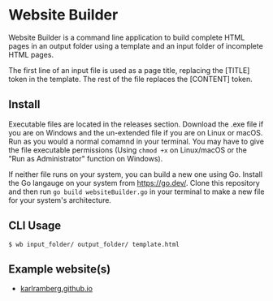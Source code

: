 # Website Builder

Website Builder is a command line application to build complete HTML pages in an output folder using a template and an input folder of incomplete HTML pages.

The first line of an input file is used as a page title, replacing the [TITLE] token in the template. The rest of the file replaces the [CONTENT] token.

## Install
Executable files are located in the releases section. Download the .exe file if you are on Windows and the un-extended file
if you are on Linux or macOS. Run as you would a normal comamnd in your terminal. You may have to give the file
executable permissions (Using `chmod +x` on Linux/macOS or the "Run as Administrator" function on Windows).
  
If neither file runs on your system, you can build a new one using Go. Install the Go langauge on your system from
https://go.dev/. Clone this repository and then run `go build websiteBuilder.go` in your terminal to make a new file
for your system's architecture.

## CLI Usage
  ```$ wb input_folder/ output_folder/ template.html```

## Example website(s)
- [karlramberg.github.io](https://github.com/karlramberg/karlramberg.github.io)
